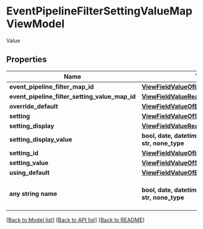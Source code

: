 # EventPipelineFilterSettingValueMapViewModel

Value

## Properties
Name | Type | Description | Notes
------------ | ------------- | ------------- | -------------
**event_pipeline_filter_map_id** | [**ViewFieldValueOfInt32**](ViewFieldValueOfInt32.md) |  | [optional] 
**event_pipeline_filter_setting_value_map_id** | [**ViewFieldValueReadOnlyOfOptionalInt32**](ViewFieldValueReadOnlyOfOptionalInt32.md) |  | [optional] 
**override_default** | [**ViewFieldValueOfBoolean**](ViewFieldValueOfBoolean.md) |  | [optional] 
**setting** | [**ViewFieldValueOfSettingForDisplay**](ViewFieldValueOfSettingForDisplay.md) |  | [optional] 
**setting_display** | [**ViewFieldValueReadOnlyOfString**](ViewFieldValueReadOnlyOfString.md) |  | [optional] 
**setting_display_value** | **bool, date, datetime, dict, float, int, list, str, none_type** | SettingDisplayValue | [optional] 
**setting_id** | [**ViewFieldValueOfInt32**](ViewFieldValueOfInt32.md) |  | [optional] 
**setting_value** | [**ViewFieldValueOfString**](ViewFieldValueOfString.md) |  | [optional] 
**using_default** | [**ViewFieldValueOfBoolean**](ViewFieldValueOfBoolean.md) |  | [optional] 
**any string name** | **bool, date, datetime, dict, float, int, list, str, none_type** | any string name can be used but the value must be the correct type | [optional]

[[Back to Model list]](../README.md#documentation-for-models) [[Back to API list]](../README.md#documentation-for-api-endpoints) [[Back to README]](../README.md)


